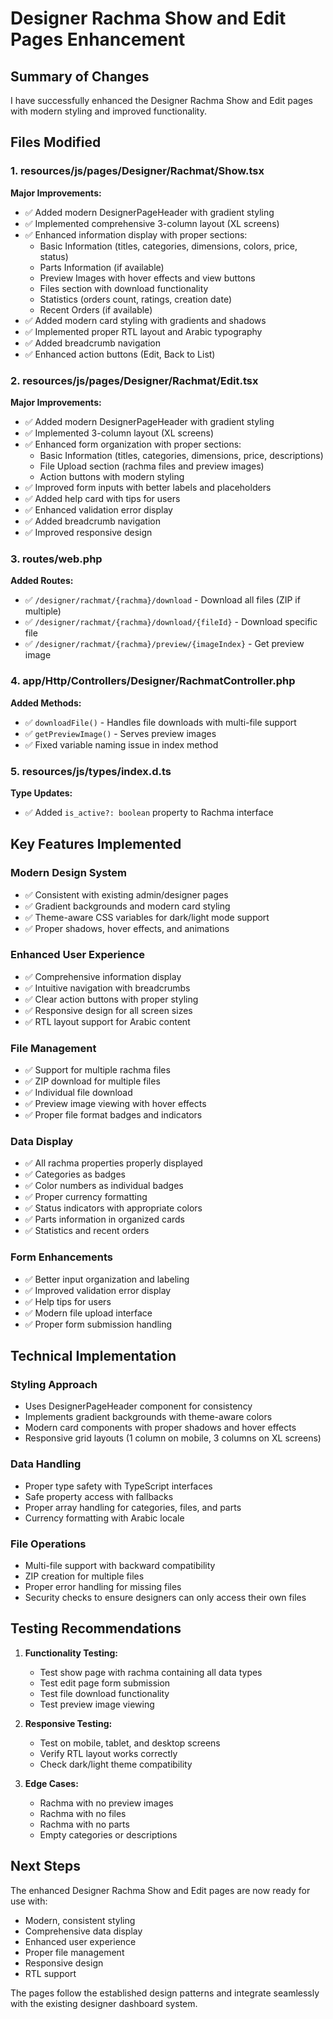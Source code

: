 # Designer Rachma Show and Edit Pages Enhancement

## Summary of Changes

I have successfully enhanced the Designer Rachma Show and Edit pages with modern styling and improved functionality.

## Files Modified

### 1. resources/js/pages/Designer/Rachmat/Show.tsx
**Major Improvements:**
- ✅ Added modern DesignerPageHeader with gradient styling
- ✅ Implemented comprehensive 3-column layout (XL screens)
- ✅ Enhanced information display with proper sections:
  - Basic Information (titles, categories, dimensions, colors, price, status)
  - Parts Information (if available)
  - Preview Images with hover effects and view buttons
  - Files section with download functionality
  - Statistics (orders count, ratings, creation date)
  - Recent Orders (if available)
- ✅ Added modern card styling with gradients and shadows
- ✅ Implemented proper RTL layout and Arabic typography
- ✅ Added breadcrumb navigation
- ✅ Enhanced action buttons (Edit, Back to List)

### 2. resources/js/pages/Designer/Rachmat/Edit.tsx
**Major Improvements:**
- ✅ Added modern DesignerPageHeader with gradient styling
- ✅ Implemented 3-column layout (XL screens)
- ✅ Enhanced form organization with proper sections:
  - Basic Information (titles, categories, dimensions, price, descriptions)
  - File Upload section (rachma files and preview images)
  - Action buttons with modern styling
- ✅ Improved form inputs with better labels and placeholders
- ✅ Added help card with tips for users
- ✅ Enhanced validation error display
- ✅ Added breadcrumb navigation
- ✅ Improved responsive design

### 3. routes/web.php
**Added Routes:**
- ✅ `/designer/rachmat/{rachma}/download` - Download all files (ZIP if multiple)
- ✅ `/designer/rachmat/{rachma}/download/{fileId}` - Download specific file
- ✅ `/designer/rachmat/{rachma}/preview/{imageIndex}` - Get preview image

### 4. app/Http/Controllers/Designer/RachmatController.php
**Added Methods:**
- ✅ `downloadFile()` - Handles file downloads with multi-file support
- ✅ `getPreviewImage()` - Serves preview images
- ✅ Fixed variable naming issue in index method

### 5. resources/js/types/index.d.ts
**Type Updates:**
- ✅ Added `is_active?: boolean` property to Rachma interface

## Key Features Implemented

### Modern Design System
- ✅ Consistent with existing admin/designer pages
- ✅ Gradient backgrounds and modern card styling
- ✅ Theme-aware CSS variables for dark/light mode support
- ✅ Proper shadows, hover effects, and animations

### Enhanced User Experience
- ✅ Comprehensive information display
- ✅ Intuitive navigation with breadcrumbs
- ✅ Clear action buttons with proper styling
- ✅ Responsive design for all screen sizes
- ✅ RTL layout support for Arabic content

### File Management
- ✅ Support for multiple rachma files
- ✅ ZIP download for multiple files
- ✅ Individual file download
- ✅ Preview image viewing with hover effects
- ✅ Proper file format badges and indicators

### Data Display
- ✅ All rachma properties properly displayed
- ✅ Categories as badges
- ✅ Color numbers as individual badges
- ✅ Proper currency formatting
- ✅ Status indicators with appropriate colors
- ✅ Parts information in organized cards
- ✅ Statistics and recent orders

### Form Enhancements
- ✅ Better input organization and labeling
- ✅ Improved validation error display
- ✅ Help tips for users
- ✅ Modern file upload interface
- ✅ Proper form submission handling

## Technical Implementation

### Styling Approach
- Uses DesignerPageHeader component for consistency
- Implements gradient backgrounds with theme-aware colors
- Modern card components with proper shadows and hover effects
- Responsive grid layouts (1 column on mobile, 3 columns on XL screens)

### Data Handling
- Proper type safety with TypeScript interfaces
- Safe property access with fallbacks
- Proper array handling for categories, files, and parts
- Currency formatting with Arabic locale

### File Operations
- Multi-file support with backward compatibility
- ZIP creation for multiple files
- Proper error handling for missing files
- Security checks to ensure designers can only access their own files

## Testing Recommendations

1. **Functionality Testing:**
   - Test show page with rachma containing all data types
   - Test edit page form submission
   - Test file download functionality
   - Test preview image viewing

2. **Responsive Testing:**
   - Test on mobile, tablet, and desktop screens
   - Verify RTL layout works correctly
   - Check dark/light theme compatibility

3. **Edge Cases:**
   - Rachma with no preview images
   - Rachma with no files
   - Rachma with no parts
   - Empty categories or descriptions

## Next Steps

The enhanced Designer Rachma Show and Edit pages are now ready for use with:
- Modern, consistent styling
- Comprehensive data display
- Enhanced user experience
- Proper file management
- Responsive design
- RTL support

The pages follow the established design patterns and integrate seamlessly with the existing designer dashboard system.
